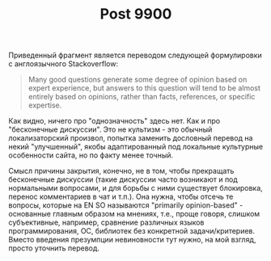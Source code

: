 ﻿---
title: "Post 9900"
se.owner.user_id: 240512
se.owner.display_name: "MSDN.WhiteKnight"
se.owner.link: "https://ru.meta.stackoverflow.com/users/240512/msdn-whiteknight"
se.link: "https://ru.meta.stackoverflow.com/a/9900"
se.post_id: 9900
se.post_type: answer
se.score: 1
---
<p>Приведенный фрагмент является переводом следующей формулировки с англоязычного Stackoverflow:</p>

<blockquote>
  <p>Many good questions generate some degree of opinion based on expert experience, but answers to this question will tend to be almost entirely based on opinions, rather than facts, references, or specific expertise.</p>
</blockquote>

<p>Как видно, ничего про "однозначность" здесь нет. Как и про "бесконечные дискуссии". Это не культизм - это обычный локализаторский произвол, попытка заменить дословный перевод на некий "улучшенный", якобы адаптированный под локальные культурные особенности сайта, но по факту менее точный. </p>

<p>Смысл причины закрытия, конечно, не в том, чтобы прекращать бесконечные дискуссии (такие дискуссии часто возникают и под нормальными вопросами, и для борьбы с ними существует блокировка, перенос комментариев в чат и т.п.). Она нужна, чтобы отсечь те вопросы, которые на EN SO называются "primarily opinion-based" - основанные главным образом на мнениях, т.е., проще говоря, слишком субъективные, например, сравнение различных языков программирования, ОС, библиотек без конкретной задачи/критериев. Вместо введения презумпции невиновности тут нужно, на мой взгляд, просто уточнить перевод.</p>

